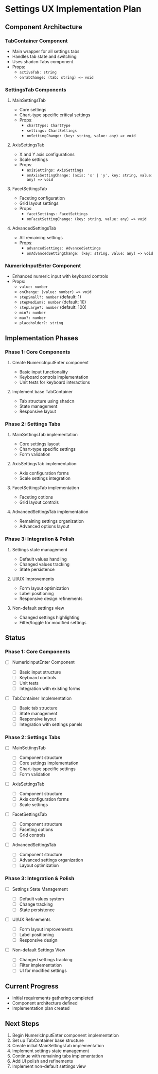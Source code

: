 # Settings UX Implementation Plan

## Component Architecture

### TabContainer Component

- Main wrapper for all settings tabs
- Handles tab state and switching
- Uses shadcn Tabs component
- Props:
  - `activeTab: string`
  - `onTabChange: (tab: string) => void`

### SettingsTab Components

1. MainSettingsTab

   - Core settings
   - Chart-type specific critical settings
   - Props:
     - `chartType: ChartType`
     - `settings: ChartSettings`
     - `onSettingChange: (key: string, value: any) => void`

2. AxisSettingsTab

   - X and Y axis configurations
   - Scale settings
   - Props:
     - `axisSettings: AxisSettings`
     - `onAxisSettingChange: (axis: 'x' | 'y', key: string, value: any) => void`

3. FacetSettingsTab

   - Faceting configuration
   - Grid layout settings
   - Props:
     - `facetSettings: FacetSettings`
     - `onFacetSettingChange: (key: string, value: any) => void`

4. AdvancedSettingsTab
   - All remaining settings
   - Props:
     - `advancedSettings: AdvancedSettings`
     - `onAdvancedSettingChange: (key: string, value: any) => void`

### NumericInputEnter Component

- Enhanced numeric input with keyboard controls
- Props:
  - `value: number`
  - `onChange: (value: number) => void`
  - `stepSmall?: number` (default: 1)
  - `stepMedium?: number` (default: 10)
  - `stepLarge?: number` (default: 100)
  - `min?: number`
  - `max?: number`
  - `placeholder?: string`

## Implementation Phases

### Phase 1: Core Components

1. Create NumericInputEnter component

   - Basic input functionality
   - Keyboard controls implementation
   - Unit tests for keyboard interactions

2. Implement base TabContainer
   - Tab structure using shadcn
   - State management
   - Responsive layout

### Phase 2: Settings Tabs

1. MainSettingsTab implementation

   - Core settings layout
   - Chart-type specific settings
   - Form validation

2. AxisSettingsTab implementation

   - Axis configuration forms
   - Scale settings integration

3. FacetSettingsTab implementation

   - Faceting options
   - Grid layout controls

4. AdvancedSettingsTab implementation
   - Remaining settings organization
   - Advanced options layout

### Phase 3: Integration & Polish

1. Settings state management

   - Default values handling
   - Changed values tracking
   - State persistence

2. UI/UX Improvements

   - Form layout optimization
   - Label positioning
   - Responsive design refinements

3. Non-default settings view
   - Changed settings highlighting
   - Filter/toggle for modified settings

## Status

### Phase 1: Core Components

- [ ] NumericInputEnter Component

  - [ ] Basic input structure
  - [ ] Keyboard controls
  - [ ] Unit tests
  - [ ] Integration with existing forms

- [ ] TabContainer Implementation
  - [ ] Basic tab structure
  - [ ] State management
  - [ ] Responsive layout
  - [ ] Integration with settings panels

### Phase 2: Settings Tabs

- [ ] MainSettingsTab

  - [ ] Component structure
  - [ ] Core settings implementation
  - [ ] Chart-type specific settings
  - [ ] Form validation

- [ ] AxisSettingsTab

  - [ ] Component structure
  - [ ] Axis configuration forms
  - [ ] Scale settings

- [ ] FacetSettingsTab

  - [ ] Component structure
  - [ ] Faceting options
  - [ ] Grid controls

- [ ] AdvancedSettingsTab
  - [ ] Component structure
  - [ ] Advanced settings organization
  - [ ] Layout optimization

### Phase 3: Integration & Polish

- [ ] Settings State Management

  - [ ] Default values system
  - [ ] Change tracking
  - [ ] State persistence

- [ ] UI/UX Refinements

  - [ ] Form layout improvements
  - [ ] Label positioning
  - [ ] Responsive design

- [ ] Non-default Settings View
  - [ ] Changed settings tracking
  - [ ] Filter implementation
  - [ ] UI for modified settings

## Current Progress

- Initial requirements gathering completed
- Component architecture defined
- Implementation plan created

## Next Steps

1. Begin NumericInputEnter component implementation
2. Set up TabContainer base structure
3. Create initial MainSettingsTab implementation
4. Implement settings state management
5. Continue with remaining tabs implementation
6. Add UI polish and refinements
7. Implement non-default settings view

